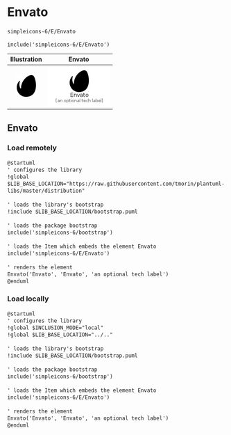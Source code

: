 # Envato


```text
simpleicons-6/E/Envato
```

```text
include('simpleicons-6/E/Envato')
```



| Illustration | Envato |
| :---: | :---: |
| ![illustration for Illustration](../../simpleicons-6/E/Envato.png) | ![illustration for Envato](../../simpleicons-6/E/Envato.Local.png) |




## Envato

### Load remotely
```plantuml
@startuml
' configures the library
!global $LIB_BASE_LOCATION="https://raw.githubusercontent.com/tmorin/plantuml-libs/master/distribution"

' loads the library's bootstrap
!include $LIB_BASE_LOCATION/bootstrap.puml

' loads the package bootstrap
include('simpleicons-6/bootstrap')

' loads the Item which embeds the element Envato
include('simpleicons-6/E/Envato')

' renders the element
Envato('Envato', 'Envato', 'an optional tech label')
@enduml
```

### Load locally
```plantuml
@startuml
' configures the library
!global $INCLUSION_MODE="local"
!global $LIB_BASE_LOCATION="../.."

' loads the library's bootstrap
!include $LIB_BASE_LOCATION/bootstrap.puml

' loads the package bootstrap
include('simpleicons-6/bootstrap')

' loads the Item which embeds the element Envato
include('simpleicons-6/E/Envato')

' renders the element
Envato('Envato', 'Envato', 'an optional tech label')
@enduml
```

